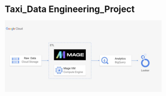 # Taxi_Data Engineering_Project
 
![alt text](https://github.com/nitinshivakumar/Taxi_Data-Engineering_Project/blob/main/Screenshot%202023-06-27%20at%209.26.54%20PM.png)
